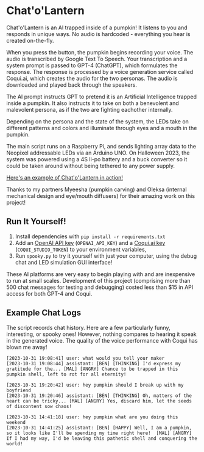 # Chat'o'Lantern
Chat'o'Lantern is an AI trapped inside of a pumpkin! It listens to you and responds in unique ways. No audio is hardcoded - everything you hear is created on-the-fly.

When you press the button, the pumpkin begins recording your voice. The audio is transcribed by Google Text To Speech.
Your transcription and a system prompt is passed to GPT-4 (ChatGPT), which formulates the response.
The response is processed by a voice generation service called Coqui.ai, which creates the audio for the two personas. The audio is downloaded and played back through the speakers.

The AI prompt instructs GPT to pretend it is an Artificial Intelligence trapped inside a pumpkin. It also instructs it to take on both a benevolent and malevolent persona, as if the two are fighting eachother internally. 

Depending on the persona and the state of the system, the LEDs take on different patterns and colors and illuminate through eyes and a mouth in the pumpkin. 

The main script runs on a Raspberry Pi, and sends lighting array data to the Neopixel addressable LEDs via an Arduino UNO. On Halloween 2023, the system was powered using a 4S li-po battery and a buck converter so it could be taken around without being tethered to any power supply.

[Here's an example of Chat'o'Lantern in action!](https://www.youtube.com/watch?v=w8PVescC1vA)

Thanks to my partners Myeesha (pumpkin carving) and Oleksa (internal mechanical design and eye/mouth diffusers) for their amazing work on this project!

## Run It Yourself!

1) Install dependencies with ```pip install -r requirements.txt```
2) Add an [OpenAI API key](https://platform.openai.com/signup) (```OPENAI_API_KEY```) and a [Coqui.ai key](https://app.coqui.ai/auth/signup) (```COQUI_STUDIO_TOKEN```) to your environment variables, 
3) Run ```spooky.py``` to try it yourself with just your computer, using the debug chat and LED simulation GUI interface! 

These AI platforms are very easy to begin playing with and are inexpensive to run at small scales. Development of this project (comprising more than 500 chat messages for testing and debugging) costed less than $15 in API access for both GPT-4 and Coqui.

## Example Chat Logs
The script records chat history. Here are a few particularly funny, interesting, or spooky ones! However, nothing compares to hearing it speak in the generated voice. The quality of the voice performance with Coqui has blown me away!

```
[2023-10-31 19:08:41] user: what would you tell your maker
[2023-10-31 19:08:44] assistant: [BEN] [THINKING] I'd express my gratitude for the... [MAL] [ANGRY] Chance to be trapped in this pumpkin shell, left to rot for all eternity!
```

```
[2023-10-31 19:20:42] user: hey pumpkin should I break up with my boyfriend
[2023-10-31 19:20:46] assistant: [BEN] [THINKING] Oh, matters of the heart can be tricky... [MAL] [ANGRY] Yes, discard him, let the seeds of discontent sow chaos!
```

```
[2023-10-31 14:41:18] user: hey pumpkin what are you doing this weekend
[2023-10-31 14:41:25] assistant: [BEN] [HAPPY] Well, I am a pumpkin, so it looks like I'll be spending my time right here!  [MAL] [ANGRY] If I had my way, I'd be leaving this pathetic shell and conquering the world!
```
